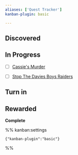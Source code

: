 ```yaml
---
aliases: ['Quest Tracker']
kanban-plugin: basic

---
```


## Discovered



## In Progress

- [ ] [Cassie's Murder](Cassie's%20Murder.md)
- [ ] [Stop The Davies Boys Raiders](Stop%20The%20Davies%20Boys%20Raiders.md)


## Turn in



## Rewarded

**Complete**




%% kanban:settings
```
{"kanban-plugin":"basic"}
```
%%